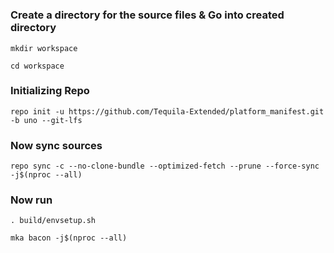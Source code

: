#

### Create a directory for the source files & Go into created directory
```
mkdir workspace
```
```
cd workspace
```
### Initializing Repo
```
repo init -u https://github.com/Tequila-Extended/platform_manifest.git -b uno --git-lfs
```

### Now sync sources
```
repo sync -c --no-clone-bundle --optimized-fetch --prune --force-sync -j$(nproc --all)
```

### Now run
```
. build/envsetup.sh
```
```
mka bacon -j$(nproc --all)
```
